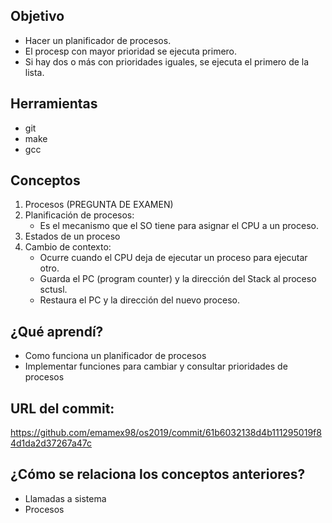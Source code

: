 ## Objetivo
- Hacer un planificador de procesos.
- El procesp con mayor prioridad se ejecuta primero.
- Si hay dos o más con prioridades iguales, se ejecuta el primero de la lista.

## Herramientas
- git
- make
- gcc

## Conceptos
1) Procesos (PREGUNTA DE EXAMEN)
2) Planificación de procesos:
    - Es el mecanismo que el SO tiene para asignar el CPU a un proceso.
3) Estados de un proceso
4) Cambio de contexto:
    - Ocurre cuando el CPU deja de ejecutar un proceso para ejecutar otro.
    - Guarda el PC (program counter) y la dirección del Stack al proceso sctusl.
    - Restaura el PC y la dirección del nuevo proceso.

## ¿Qué aprendí?
- Como funciona un planificador de procesos
- Implementar funciones para cambiar y consultar prioridades de procesos

## URL del commit:
https://github.com/emamex98/os2019/commit/61b6032138d4b111295019f84d1da2d37267a47c

## ¿Cómo se relaciona los conceptos anteriores?
- Llamadas a sistema
- Procesos
